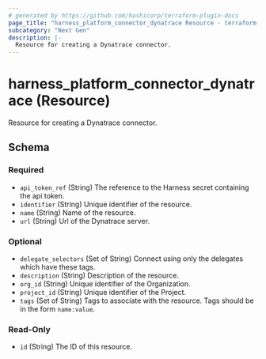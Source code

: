 ```yaml
---
# generated by https://github.com/hashicorp/terraform-plugin-docs
page_title: "harness_platform_connector_dynatrace Resource - terraform-provider-harness"
subcategory: "Next Gen"
description: |-
  Resource for creating a Dynatrace connector.
---
```


# harness_platform_connector_dynatrace (Resource)

Resource for creating a Dynatrace connector.



<!-- schema generated by tfplugindocs -->
## Schema

### Required

- `api_token_ref` (String) The reference to the Harness secret containing the api token.
- `identifier` (String) Unique identifier of the resource.
- `name` (String) Name of the resource.
- `url` (String) Url of the Dynatrace server.

### Optional

- `delegate_selectors` (Set of String) Connect using only the delegates which have these tags.
- `description` (String) Description of the resource.
- `org_id` (String) Unique identifier of the Organization.
- `project_id` (String) Unique identifier of the Project.
- `tags` (Set of String) Tags to associate with the resource. Tags should be in the form `name:value`.

### Read-Only

- `id` (String) The ID of this resource.


